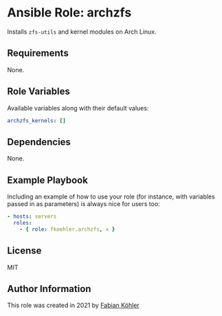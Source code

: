 # Ansible Role: archzfs

Installs `zfs-utils` and kernel modules on Arch Linux.

## Requirements

None.

## Role Variables

Available variables along with their default values:

```yaml
archzfs_kernels: []
```

## Dependencies

None.

## Example Playbook

Including an example of how to use your role (for instance, with variables passed in as parameters) is always nice for users too:

```yaml
- hosts: servers
  roles:
    - { role: fkoehler.archzfs, x }
```

## License

MIT

## Author Information

This role was created in 2021 by [Fabian Köhler](https://fkoehler.xyz)
